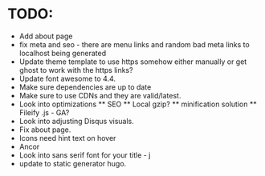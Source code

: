 # TODO:
* Add about page
* fix meta and seo - there are menu links and random bad meta links to localhost being generated 
* Update theme template to use https somehow either manually or get ghost to work with the https links? 
* Update font awesome to 4.4.
* Make sure dependencies are up to date
* Make sure to use CDNs and they are valid/latest. 
* Look into optimizations
** SEO
** Local gzip? 
** minification solution 
** Fileify .js - GA?
* Look into adjusting Disqus visuals. 
* Fix about page. 
* Icons need hint text on hover
* Ancor 
* Look into sans serif font for your title - j
* update to static generator hugo. 
